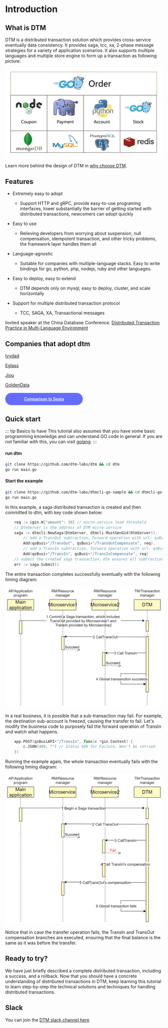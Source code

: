 # Introduction

## What is DTM

DTM is a distributed transaction solution which provides cross-service eventually data consistency. It provides saga, tcc, xa, 2-phase message strategies for a variety of application scenarios. It also supports multiple languages and multiple store engine to form up a transaction as following picture:

![function](../imgs/function.png)

Learn more behind the design of DTM in [why choose DTM](./why).

## Features

* Extremely easy to adopt
  - Support HTTP and gRPC, provide easy-to-use programing interfaces, lower substantially the barrier of getting started with distributed transactions, newcomers can adopt quickly

* Easy to use
  - Relieving developers from worrying about suspension, null compensation, idempotent transaction, and other tricky problems, the framework layer handles them all

* Language-agnostic
  - Suitable for companies with multiple-language stacks.
    Easy to write bindings for go, python, php, nodejs, ruby and other languages.

* Easy to deploy, easy to extend
  - DTM depends only on mysql, easy to deploy, cluster, and scale horizontally

* Support for multiple distributed transaction protocol
  - TCC, SAGA, XA, Transactional messages

Invited speaker at the China Database Conference. [Distributed Transaction Practice in Multi-Language Environment](http://dtcc.it168.com/yicheng.html#b9)

## Companies that adopt dtm

[Ivydad](https://ivydad.com)

[Eglass](https://epeijing.cn)

[Jiou](http://jiou.me)

[GoldenData](./start)

<a style="
    background-color:#646cff;
    font-size: 0.9em;
    color: #fff;
    margin: 0.2em 0;
    width: 200px;
    text-align: center;
    padding: 12px 24px;
    display: inline-block;
    vertical-align: middle;
    border-radius: 2em;
    font-weight: 600;
" href="../other/opensource">Comparison to Seata</a>

## Quick start

::: tip Basics to have
This tutorial also assumes that you have some basic programming knowledge and can understand GO code in general. If you are not familiar with this, you can visit [golang](https://golang.google.cn/).
:::

#### run dtm

``` bash
git clone https://github.com/dtm-labs/dtm && cd dtm
go run main.go
```

#### Start the example

``` bash
git clone https://github.com/dtm-labs/dtmcli-go-sample && cd dtmcli-go-sample
go run main.go
```

In this example, a saga distributed transaction is created and then committed to dtm, with key code shown below:

``` go
	req := &gin.H{"amount": 30} // micro-service load threshold
	// DtmServer is the address of DTM micro-service
	saga := dtmcli.NewSaga(DtmServer, dtmcli.MustGenGid(DtmServer)).
		// add a TransOut subtraction，forward operation with url: qsBusi+"/TransOut", reverse compensation operation with url: qsBusi+"/TransOutCompensate"
		Add(qsBusi+"/TransOut", qsBusi+"/TransOutCompensate", req).
		// add a TransIn subtraction, forward operation with url: qsBusi+"/TransIn", reverse compensation operation with url: qsBusi+"/TransInCompensate"
		Add(qsBusi+"/TransIn", qsBusi+"/TransInCompensate", req)
	// submit the created saga transaction，dtm ensures all subtractions either complete or get revoked
	err := saga.Submit()
```

The entire transaction completes successfully eventually with the following timing diagram:

![saga_normal](../imgs/saga_normal.jpg)

In a real business, it is possible that a sub-transaction may fail.
For example, the destination sub-account is freezed, causing the transfer to fail.
Let's modify the business code to purposely fail the forward operation of TransIn and watch what happens.

``` go
	app.POST(qsBusiAPI+"/TransIn", func(c *gin.Context) {
		c.JSON(409, "") // Status 409 for Failure. Won't be retried
	})

```

Running the example again, the whole transaction eventually fails with the following timing diagram:

![saga_rollback](../imgs/saga_rollback.jpg)

Notice that in case the transfer operation fails, the TransIn and TransOut compensation branches are executed, ensuring that the final balance is the same as it was before the transfer.

## Ready to try?

We have just briefly described a complete distributed transaction, including a success, and a rollback.
Now that you should have a concrete understanding of distributed transactions in DTM, keep learning this tutorial to learn step-by-step the technical solutions and techniques for handling distributed transactions.

## Slack
You can join the [DTM slack channel here](https://join.slack.com/t/dtm-w6k9662/shared_invite/zt-vkrph4k1-eFqEFnMkbmlXqfUo5GWHWw)
